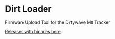 # Dirt Loader
Firmware Upload Tool for the Dirtywave M8 Tracker

[Releases with binaries here](https://github.com/euphemism/dirt-loader-tool/releases)